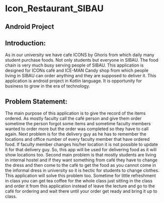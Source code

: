 # Icon_Restaurant_SIBAU
## Android Project

## Introduction:
As in our university we have cafe ICONS by Ghoris from which daily many student purchase foods. Not only students but everyone in SIBAU. The food chain is very much busy serving people of SIBAU. This application is designed for ICONs café and ICE-MAN Candy shop from which people living in SIBAU can order anything and they are supposed to deliver it. This application is android project in Kotlin language. It is opportunity for business to grow in the era of technology.


## Problem Statement: 
The main purpose of this application is to give the record of the items ordered. As mostly faculty call the café person and give them order sometime the person forgot some items and sometime faculty members wanted to order more but the order was completed so they have to call again. Next problem is for the delivery guy as he has to remember the locations and office number of every faculty member that have ordered food. If faculty member changes his/her location it is not possible to update it for that delivery guy. So, this app will be used for delivering food as it will show locations too.
Second main problem is that mostly students are living in internal hostel and if they want something from café they have to change the dress and then come to the café to get the food as you cannot come in the informal dress in university so it is hectic for students to change clothes. This application will solve this problem too.
Sometime for little refreshment in class you can get tea coffee for the whole class just sitting in the class and order it from this application instead of leave the lecture and go to the café for ordering and wait there until your order get ready and bring it up to class.

















